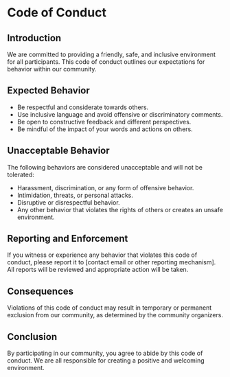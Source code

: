 # Code of Conduct

## Introduction

We are committed to providing a friendly, safe, and inclusive environment for all participants. This code of conduct outlines our expectations for behavior within our community.

## Expected Behavior

- Be respectful and considerate towards others.
- Use inclusive language and avoid offensive or discriminatory comments.
- Be open to constructive feedback and different perspectives.
- Be mindful of the impact of your words and actions on others.

## Unacceptable Behavior

The following behaviors are considered unacceptable and will not be tolerated:

- Harassment, discrimination, or any form of offensive behavior.
- Intimidation, threats, or personal attacks.
- Disruptive or disrespectful behavior.
- Any other behavior that violates the rights of others or creates an unsafe environment.

## Reporting and Enforcement

If you witness or experience any behavior that violates this code of conduct, please report it to [contact email or other reporting mechanism]. All reports will be reviewed and appropriate action will be taken.

## Consequences

Violations of this code of conduct may result in temporary or permanent exclusion from our community, as determined by the community organizers.

## Conclusion

By participating in our community, you agree to abide by this code of conduct. We are all responsible for creating a positive and welcoming environment.
